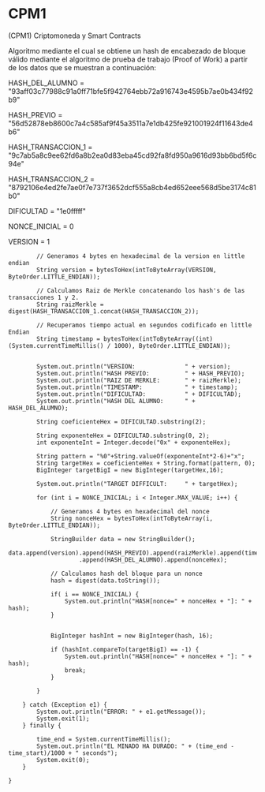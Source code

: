 # CPM1
(CPM1) Criptomoneda y Smart Contracts

Algoritmo mediante el cual se obtiene un hash de encabezado de bloque válido mediante el algoritmo de prueba de trabajo (Proof of Work) a partir de los datos que se muestran a continuación:

HASH_DEL_ALUMNO = "93aff03c77988c91a0ff71bfe5f942764ebb72a916743e4595b7ae0b434f92b9"

HASH_PREVIO = "56d52878eb8600c7a4c585af9f45a3511a7e1db425fe921001924f11643de4b6"

HASH_TRANSACCION_1 = "9c7ab5a8c9ee62fd6a8b2ea0d83eba45cd92fa8fd950a9616d93bb6bd5f6c94e"

HASH_TRANSACCION_2 = "8792106e4ed2fe7ae0f7e737f3652dcf555a8cb4ed652eee568d5be3174c81b0"

DIFICULTAD = "1e0fffff"

NONCE_INICIAL = 0

VERSION = 1




			// Generamos 4 bytes en hexadecimal de la version en little endian
			String version = bytesToHex(intToByteArray(VERSION, ByteOrder.LITTLE_ENDIAN));
			
			// Calculamos Raiz de Merkle concatenando los hash's de las transacciones 1 y 2.
			String raizMerkle = digest(HASH_TRANSACCION_1.concat(HASH_TRANSACCION_2));

			// Recuperamos tiempo actual en segundos codificado en little Endian
			String timestamp = bytesToHex(intToByteArray((int)(System.currentTimeMillis() / 1000), ByteOrder.LITTLE_ENDIAN));
						

			System.out.println("VERSION:              " + version);
			System.out.println("HASH PREVIO:          " + HASH_PREVIO);
			System.out.println("RAIZ DE MERKLE:       " + raizMerkle);
			System.out.println("TIMESTAMP:            " + timestamp);
			System.out.println("DIFICULTAD:           " + DIFICULTAD);
			System.out.println("HASH DEL ALUMNO:      " + HASH_DEL_ALUMNO);

			String coeficienteHex = DIFICULTAD.substring(2);

			String exponenteHex = DIFICULTAD.substring(0, 2);
			int exponenteInt = Integer.decode("0x" + exponenteHex);
			
			String pattern = "%0"+String.valueOf(exponenteInt*2-6)+"x";
			String targetHex = coeficienteHex + String.format(pattern, 0);
			BigInteger targetBigI = new BigInteger(targetHex,16);
			
			System.out.println("TARGET DIFFICULT:     " + targetHex);

			for (int i = NONCE_INICIAL; i < Integer.MAX_VALUE; i++) {

				// Generamos 4 bytes en hexadecimal del nonce
				String nonceHex = bytesToHex(intToByteArray(i, ByteOrder.LITTLE_ENDIAN));

				StringBuilder data = new StringBuilder();
				data.append(version).append(HASH_PREVIO).append(raizMerkle).append(timestamp).append(DIFICULTAD)
						.append(HASH_DEL_ALUMNO).append(nonceHex);

				// Calculamos hash del bloque para un nonce
				hash = digest(data.toString());

				if( i == NONCE_INICIAL) {
					System.out.println("HASH[nonce=" + nonceHex + "]: " + hash);
				}
					 
				
				BigInteger hashInt = new BigInteger(hash, 16);

				if (hashInt.compareTo(targetBigI) == -1) {
					System.out.println("HASH[nonce=" + nonceHex + "]: " + hash);
					break;
				}

			}

		} catch (Exception e1) {
			System.out.println("ERROR: " + e1.getMessage());
			System.exit(1);
		} finally {

			time_end = System.currentTimeMillis();
			System.out.println("EL MINADO HA DURADO: " + (time_end - time_start)/1000 + " seconds");
			System.exit(0);
		}

	}

